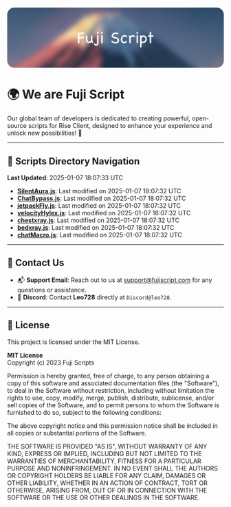 ![Banner](.github/b.webp)

# 🌍 **We are Fuji Script**

Our global team of developers is dedicated to creating powerful, open-source scripts for Rise Client, designed to enhance your experience and unlock new possibilities! 🌟

---
<!-- SCRIPTS_NAVIGATION_START -->
## 📂 **Scripts Directory Navigation**

**Last Updated**: 2025-01-07 18:07:33 UTC

- **[SilentAura.js](scripts/SilentAura.js)**: Last modified on 2025-01-07 18:07:32 UTC
- **[ChatBypass.js](scripts/ChatBypass.js)**: Last modified on 2025-01-07 18:07:32 UTC
- **[jetpackFly.js](scripts/jetpackFly.js)**: Last modified on 2025-01-07 18:07:32 UTC
- **[velocityHylex.js](scripts/velocityHylex.js)**: Last modified on 2025-01-07 18:07:32 UTC
- **[chestxray.js](scripts/chestxray.js)**: Last modified on 2025-01-07 18:07:32 UTC
- **[bedxray.js](scripts/bedxray.js)**: Last modified on 2025-01-07 18:07:32 UTC
- **[chatMacro.js](scripts/chatMacro.js)**: Last modified on 2025-01-07 18:07:32 UTC

<!-- SCRIPTS_NAVIGATION_END -->

---

## 💬 **Contact Us**  
- 📬 **Support Email**: Reach out to us at [support@fujiscript.com](mailto:support@fujiscript.com) for any questions or assistance.  
- 💬 **Discord**: Contact **Leo728** directly at `Discord@leo728`.

---

## 📜 **License**

This project is licensed under the MIT License.  

**MIT License**  
Copyright (c) 2023 Fuji Scripts  

Permission is hereby granted, free of charge, to any person obtaining a copy of this software and associated documentation files (the "Software"), to deal in the Software without restriction, including without limitation the rights to use, copy, modify, merge, publish, distribute, sublicense, and/or sell copies of the Software, and to permit persons to whom the Software is furnished to do so, subject to the following conditions:  

The above copyright notice and this permission notice shall be included in all copies or substantial portions of the Software.  

THE SOFTWARE IS PROVIDED "AS IS", WITHOUT WARRANTY OF ANY KIND, EXPRESS OR IMPLIED, INCLUDING BUT NOT LIMITED TO THE WARRANTIES OF MERCHANTABILITY, FITNESS FOR A PARTICULAR PURPOSE AND NONINFRINGEMENT. IN NO EVENT SHALL THE AUTHORS OR COPYRIGHT HOLDERS BE LIABLE FOR ANY CLAIM, DAMAGES OR OTHER LIABILITY, WHETHER IN AN ACTION OF CONTRACT, TORT OR OTHERWISE, ARISING FROM, OUT OF OR IN CONNECTION WITH THE SOFTWARE OR THE USE OR OTHER DEALINGS IN THE SOFTWARE.  
